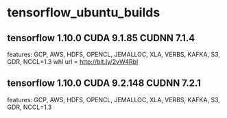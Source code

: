 # tensorflow_ubuntu_builds

## tensorflow 1.10.0 CUDA 9.1.85 CUDNN 7.1.4
features: GCP, AWS, HDFS, OPENCL, JEMALLOC, XLA, VERBS, KAFKA, S3, GDR, NCCL=1.3
whl url = http://bit.ly/2vW4Rbl

## tensorflow 1.10.0 CUDA 9.2.148 CUDNN 7.2.1
features: GCP, AWS, HDFS, OPENCL, JEMALLOC, XLA, VERBS, KAFKA, S3, GDR, NCCL=1.3
